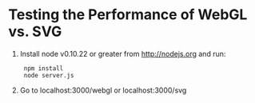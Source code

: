 Testing the Performance of WebGL vs. SVG
=====================

1. Install node v0.10.22 or greater from http://nodejs.org and run:

        npm install
        node server.js

2. Go to localhost:3000/webgl or localhost:3000/svg
